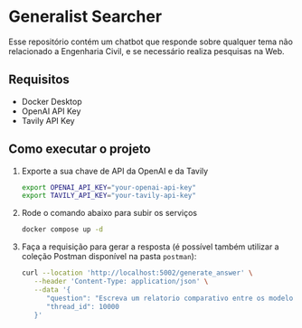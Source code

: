 # Generalist Searcher

Esse repositório contém um chatbot que responde sobre qualquer tema não relacionado a Engenharia Civil, e se necessário realiza pesquisas na Web.

## Requisitos

- Docker Desktop
- OpenAI API Key
- Tavily API Key

## Como executar o projeto
1. Exporte a sua chave de API da OpenAI e da Tavily

    ```bash
   export OPENAI_API_KEY="your-openai-api-key"
   export TAVILY_API_KEY="your-tavily-api-key"
    ```

2. Rode o comando abaixo para subir os serviços

   ```bash
   docker compose up -d
   ```

3. Faça a requisição para gerar a resposta (é possível também utilizar a coleção Postman disponível na pasta `postman`):

   ```bash
   curl --location 'http://localhost:5002/generate_answer' \
      --header 'Content-Type: application/json' \
      --data '{
         "question": "Escreva um relatorio comparativo entre os modelos DeepSeekR1 e OpenAI o1",
         "thread_id": 10000
      }'
   ```
